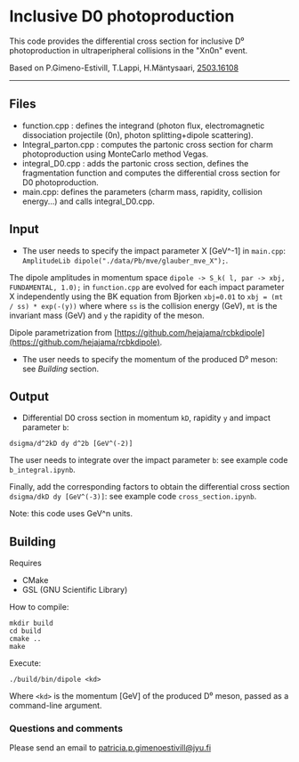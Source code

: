 # Inclusive D0 photoproduction


This code provides the differential cross section for inclusive D⁰ photoproduction in ultraperipheral collisions in the "Xn0n" event.

Based on P.Gimeno-Estivill, T.Lappi, H.Mäntysaari, [2503.16108](https://arxiv.org/abs/2503.16108) 


***
## Files

- function.cpp : defines the integrand (photon flux, electromagnetic dissociation projectile (0n), photon splitting+dipole scattering).
- Integral_parton.cpp : computes the partonic cross section for charm photoproduction using MonteCarlo method Vegas.
- integral_D0.cpp : adds the partonic cross section, defines the fragmentation function and computes the differential cross section for D0 photoproduction.
- main.cpp: defines the parameters (charm mass, rapidity, collision energy...) and calls integral_D0.cpp.

## Input
- The user needs to specify the impact parameter X [GeV^-1] in `main.cpp`: `AmplitudeLib dipole("./data/Pb/mve/glauber_mve_X");`. 

The dipole amplitudes in momentum space `dipole -> S_k( l, par -> xbj, FUNDAMENTAL, 1.0);` in `function.cpp` are evolved for each impact parameter X independently using the BK equation from Bjorken  `xbj=0.01` to `xbj = (mt / ss) * exp(-(y))` where 
where `ss` is the collision energy (GeV), `mt` is the invariant mass (GeV) and `y` the rapidity of the meson.

Dipole parametrization from [https://github.com/hejajama/rcbkdipole](https://github.com/hejajama/rcbkdipole).

- The user needs to specify the momentum of the produced D⁰ meson: see _Building_ section.

## Output

- Differential D0 cross section in momentum `kD`, rapidity `y` and impact parameter `b`: 

```dsigma/d^2kD dy d^2b [GeV^(-2)]```

The user needs to integrate over the impact parameter `b`: see example code `b_integral.ipynb`.

Finally, add the corresponding factors to obtain the differential cross section ```dsigma/dkD dy [GeV^(-3)]```: see example code `cross_section.ipynb`.

Note: this code uses GeV^n units.

## Building
Requires
- CMake
- GSL (GNU Scientific Library)

How to compile:
```
mkdir build
cd build
cmake ..
make
```
Execute:

`./build/bin/dipole <kd>`

Where `<kd>` is the momentum [GeV] of the produced D⁰ meson, passed as a command-line argument.


### Questions and comments
Please send an email to patricia.p.gimenoestivill@jyu.fi 
